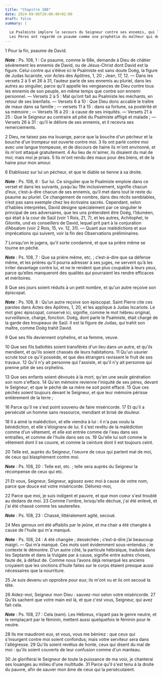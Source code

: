 ```yaml
---
title: "Chapitre 108"
date: 2024-09-06T20:00:40+02:00
draft: false
summary: |
  
  Le Psalmiste implore le secours du Seigneur contre ses ennemis, qui l’outragent de mille manières.
  Les Pères ont regardé ce psaume comme une prophétie du malheur qui devait arriver au traître Juda et aux Juifs meurtriers de Jésus-Christ, dont les souffrances sont aussi parfaitement représentées dans la personne de David.
---
```



1 Pour la fin, psaume de David.

***Note*** :  Ps. 108, 1 : Ce psaume, comme le 68e, demande à Dieu de châtier sévèrement les ennemis de David, ou de Jésus-Christ dont David est la figure. Celui contre qui s’élève ici le Psalmiste est sans doute Doëg, la figure de Judas Iscariote, voir Actes des Apôtres, 1, 20 ; Jean, 17, 12. ― Dans les versets 2 à 5 et 26 à 31, l’auteur parle de ses ennemis au pluriel, dans les autres au singulier, parce qu’il appelle les vengeances de Dieu contre tous les ennemis de son peuple, en même temps que contre son ennemi personnel. ― Versets 2 à 5 : Mal qu’ont fait au Psalmiste les méchants, en retour de ses bienfaits. ― Versets 6 à 10 : Que Dieu donc accable le traître de maux dans sa famille ; ― versets 11 à 15 : dans sa fortune, sa postérité et sa mémoire ; ― Versets 16 à 20 : à cause de ses iniquités. ― Versets 21 à 25 : Que le Seigneur au contraire ait pitié du Psalmiste affligé et malade ; ― Versets 26 à 31 : qu’il le délivre de ses ennemis, et il recevra ses remerciements.


2 Dieu, ne taisez pas ma louange, parce que la bouche d'un pécheur et la bouche d'un trompeur est ouverte contre moi. 3 Ils ont parlé contre moi avec une langue trompeuse, et de discours de haine ils m'ont environné, et ils m'ont attaqué gratuitement. 4 Au lieu de m'aimer, ils disaient du mal de moi; mais moi je priais. 5 Ils m'ont rendu des maux pour des biens, et de la haine pour mon amour.


6 Etablissez sur lui un pécheur, et que le diable se tienne à sa droite.

***Note*** :  Ps. 108, 6 : Sur lui. Ce singulier que le Psalmiste emploie dans ce verset et dans les suivants, jusqu’au 19e inclusivement, signifie chacun d’eux, c’est-à-dire chacun de ses ennemis, qu’il met dans tout le reste du psaume au pluriel. Ce changement de nombre, dans des récits semblables, n’est pas sans exemple chez les écrivains sacrés. Cependant, selon d’habiles interprètes, David désigne spécialement par ce singulier le principal de ses adversaires, que les uns prétendent être Doëg, l’Iduméen, qui était à la cour de Saül (voir 1 Rois, 21, 7), et les autres, Achitophel, le Gilonite, und es conseillers de David, lequel prit part à la conjuration d’Absalom (voir 2 Rois, 15, vv. 12, 31). ― Quant aux malédictions et aux imprécations qui suivent, voir la fin des Observations préliminaires.

7 Lorsqu'on le jugera, qu'il sorte condamné, et que sa prière même se tourne en péché.

***Note*** :  Ps. 108, 7 : Que sa prière même, etc. ; c’est-à-dire que sa défense même, et les prières qu’il pourra adresser à ses juges, ne servent qu’à les irriter davantage contre lui, et ne le rendent que plus coupable à leurs yeux, parce qu’elles manqueront des qualités qui pourraient les rendre efficaces et méritoires.

8 Que ses jours soient réduits à un petit nombre, et qu'un autre reçoive son épiscopat.

***Note*** :  Ps. 108, 8 : Qu’un autre reçoive son épiscopat. Saint Pierre cite ces paroles dans Actes des Apôtres, 1, 20, et les applique à Judas Iscariote. Le mot grec épiscopat, conservé ici, signifie, comme le mot hébreu original, surveillance, charge, fonction. Doëg, dont parle le Psalmiste, était chargé de la garde des troupeaux de Saül. Il est la figure de Judas, qui trahit son maître, comme Doëg trahit David.

9 Que ses fils deviennent orphelins, et sa femme, veuve.


10 Que ses fils ballottés soient transférés d'un lieu dans un autre, et qu'ils mendient, et qu'ils soient chassés de leurs habitations. 11 Qu'un usurier scrute tout ce qu'il possède, et que des étrangers ravissent le fruit de ses travaux. 12 Qu'il n'y ait personne qui l'assiste, et qu'il n'y ait personne qui prenne pitié de ses orphelins.


13 Que ses enfants soient dévoués à la mort, qu'en une seule génération son nom s'efface. 14 Qu'en mémoire revienne l'iniquité de ses pères, devant le Seigneur; et que le péché de sa mère ne soit point effacé. 15 Que ces péchés soient toujours devant le Seigneur, et que leur mémoire périsse entièrement de la terre ;


16 Parce qu'il ne s'est point souvenu de faire miséricorde. 17 Et qu'il a persécuté un homme sans ressource, mendiant et brisé de douleur.


18 Il a aimé la malédiction, et elle viendra à lui : il n'a pas voulu la bénédiction, et elle s'éloignera de lui. Il s'est revêtu de la malédiction comme d'un vêtement, et elle est entrée comme de l'eau dans ses entrailles, et comme de l'huile dans ses os. 19 Qu'elle lui soit comme le vêtement dont il se couvre, et comme la ceinture dont il est toujours ceint.


20 Telle est, auprès du Seigneur, l'oeuvre de ceux qui parlent mal de moi, de ceux qui blasphèment contre moi.

***Note*** :  Ps. 108, 20 : Telle est, etc. ; telle sera auprès du Seigneur la récompense de ceux qui etc.

21 Et vous, Seigneur, Seigneur, agissez avec moi à cause de votre nom, parce que douce est votre miséricorde. Délivrez-moi,


22 Parce que moi, je suis indigent et pauvre, et que mon coeur s'est troublé au dedans de moi. 23 Comme l'ombre, lorsqu'elle déchue, j'ai été enlevé, et j'ai été chassé comme les sauterelles.

***Note*** :  Ps. 108, 23 : Chassé, littéralement agité, secoué.

24 Mes genoux ont été affaiblis par le jeûne, et ma chair a été changée à cause de l'huile qui m'a manqué.

***Note*** :  Ps. 108, 24 : A été changée ; desséchée ; c’est-à-dire j’ai beaucoup maigri. ― Qui m’a manqué. Ces mots sont évidemment sous-entendus ; le contexte le démontre. D’un autre côté, la particule hébraïque, traduite dans les Septante et dans la Vulgate par à cause, signifie entre autres choses, faute de, à défaut de. Comme nous l’avons déjà remarqué les anciens croyaient que les onctions d’huile faites sur le corps étaient presque aussi nécessaires que la nourriture.

25 Je suis devenu un opprobre pour eux; ils m'ont vu et ils ont secoué la tête.


26 Aidez-moi, Seigneur mon Dieu : sauvez-moi selon votre miséricorde. 27 Qu'ils sachent que votre main est là, et que c'est vous, Seigneur, qui avez fait cela.

***Note*** :  Ps. 108, 27 : Cela (eam). Les Hébreux, n’ayant pas le genre neutre, et le remplaçant par le féminin, mettent aussi quelquefois le féminin pour le neutre.


28 Ils me maudiront eux, et vous, vous me bénirez : que ceux qui s'insurgent contre moi soient confondus; mais votre serviteur sera dans l'allégresse. 29 Qu'ils soient revêtus de honte, ceux qui disent du mal de moi : qu'ils soient couverts de leur confusion comme d'un manteau.


30 Je glorifierai le Seigneur de toute la puissance de ma voix, je chanterai ses louanges au milieu d'une multitude. 31 Parce qu'il s'est tenu à la droite du pauvre, afin de sauver mon âme de ceux qui la persécutaient.

